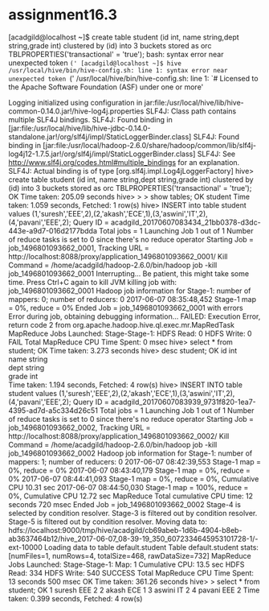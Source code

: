 # assignment16.3

[acadgild@localhost ~]$ create table student (id int, name string,dept string,grade int) clustered by (id) into 3 buckets stored as orc TBLPROPERTIES('transactional' = 'true');
bash: syntax error near unexpected token `('
[acadgild@localhost ~]$ hive
/usr/local/hive/bin/hive-config.sh: line 1: syntax error near unexpected token `('
/usr/local/hive/bin/hive-config.sh: line 1: `﻿# Licensed to the Apache Software Foundation (ASF) under one or more'

Logging initialized using configuration in jar:file:/usr/local/hive/lib/hive-common-0.14.0.jar!/hive-log4j.properties
SLF4J: Class path contains multiple SLF4J bindings.
SLF4J: Found binding in [jar:file:/usr/local/hive/lib/hive-jdbc-0.14.0-standalone.jar!/org/slf4j/impl/StaticLoggerBinder.class]
SLF4J: Found binding in [jar:file:/usr/local/hadoop-2.6.0/share/hadoop/common/lib/slf4j-log4j12-1.7.5.jar!/org/slf4j/impl/StaticLoggerBinder.class]
SLF4J: See http://www.slf4j.org/codes.html#multiple_bindings for an explanation.
SLF4J: Actual binding is of type [org.slf4j.impl.Log4jLoggerFactory]
hive> create table student (id int, name string,dept string,grade int) clustered by (id) into 3 buckets stored as orc TBLPROPERTIES('transactional' = 'true');
OK
Time taken: 205.09 seconds
hive> 
    > 
    > show tables;
OK
student
Time taken: 1.059 seconds, Fetched: 1 row(s)
hive> INSERT into table student  values (1,'suresh','EEE',2),(2,'akash','ECE',1),(3,'aswini','IT',2),(4,'pavani','EEE',2);
Query ID = acadgild_20170607083434_21bb0378-d3dc-443e-a9d7-016d2177bdda
Total jobs = 1
Launching Job 1 out of 1
Number of reduce tasks is set to 0 since there's no reduce operator
Starting Job = job_1496801093662_0001, Tracking URL = http://localhost:8088/proxy/application_1496801093662_0001/
Kill Command = /home/acadgild/hadoop-2.6.0/bin/hadoop job  -kill job_1496801093662_0001
Interrupting... Be patient, this might take some time.
Press Ctrl+C again to kill JVM
killing job with: job_1496801093662_0001
Hadoop job information for Stage-1: number of mappers: 0; number of reducers: 0
2017-06-07 08:35:48,452 Stage-1 map = 0%,  reduce = 0%
Ended Job = job_1496801093662_0001 with errors
Error during job, obtaining debugging information...
FAILED: Execution Error, return code 2 from org.apache.hadoop.hive.ql.exec.mr.MapRedTask
MapReduce Jobs Launched: 
Stage-Stage-1:  HDFS Read: 0 HDFS Write: 0 FAIL
Total MapReduce CPU Time Spent: 0 msec
hive> select * from student;
OK
Time taken: 3.273 seconds
hive> desc student;
OK
id                  	int                 	                    
name                	string              	                    
dept                	string              	                    
grade               	int                 	                    
Time taken: 1.194 seconds, Fetched: 4 row(s)
hive> INSERT INTO table student values (1,'suresh','EEE',2),(2,'akash','ECE',1),(3,'aswini','IT',2),(4,'pavani','EEE',2);
Query ID = acadgild_20170607083939_9731f820-1ea7-4395-ad7d-a5c334d26c51
Total jobs = 1
Launching Job 1 out of 1
Number of reduce tasks is set to 0 since there's no reduce operator
Starting Job = job_1496801093662_0002, Tracking URL = http://localhost:8088/proxy/application_1496801093662_0002/
Kill Command = /home/acadgild/hadoop-2.6.0/bin/hadoop job  -kill job_1496801093662_0002
Hadoop job information for Stage-1: number of mappers: 1; number of reducers: 0
2017-06-07 08:42:39,553 Stage-1 map = 0%,  reduce = 0%
2017-06-07 08:43:40,179 Stage-1 map = 0%,  reduce = 0%
2017-06-07 08:44:41,093 Stage-1 map = 0%,  reduce = 0%, Cumulative CPU 10.31 sec
2017-06-07 08:44:50,030 Stage-1 map = 100%,  reduce = 0%, Cumulative CPU 12.72 sec
MapReduce Total cumulative CPU time: 12 seconds 720 msec
Ended Job = job_1496801093662_0002
Stage-4 is selected by condition resolver.
Stage-3 is filtered out by condition resolver.
Stage-5 is filtered out by condition resolver.
Moving data to: hdfs://localhost:9000/tmp/hive/acadgild/cb69abeb-1d6b-4904-b8eb-ab3637464b12/hive_2017-06-07_08-39-19_350_6072334645953101728-1/-ext-10000
Loading data to table default.student
Table default.student stats: [numFiles=1, numRows=4, totalSize=468, rawDataSize=732]
MapReduce Jobs Launched: 
Stage-Stage-1: Map: 1   Cumulative CPU: 13.5 sec   HDFS Read: 334 HDFS Write: 540 SUCCESS
Total MapReduce CPU Time Spent: 13 seconds 500 msec
OK
Time taken: 361.26 seconds
hive> 
    > select * from student;
OK
1	suresh	EEE	2
2	akash	ECE	1
3	aswini	IT	2
4	pavani	EEE	2
Time taken: 0.399 seconds, Fetched: 4 row(s)

